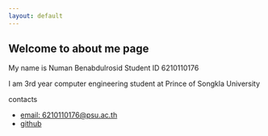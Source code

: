 ```yaml
---
layout: default
---
```


## Welcome to about me page


My name is Numan Benabdulrosid Student ID 6210110176

I am 3rd year computer engineering student at Prince of Songkla University


contacts
  - [email: 6210110176@psu.ac.th](mailto:6210110176@psu.ac.th)
  - [github](https://github.com/numan9199)

